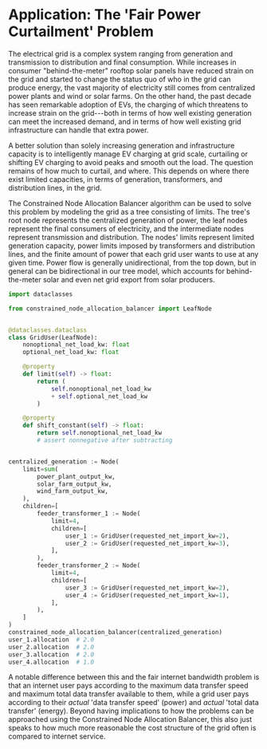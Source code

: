 # Application: The 'Fair Power Curtailment' Problem

The electrical grid is a complex system ranging from generation and transmission to distribution and final consumption. While increases in consumer "behind-the-meter" rooftop solar panels have reduced strain on the grid and started to change the status quo of who in the grid can produce energy, the vast majority of electricity still comes from centralized power plants and wind or solar farms. On the other hand, the past decade has seen remarkable adoption of EVs, the charging of which threatens to increase strain on the grid---both in terms of how well existing generation can meet the increased demand, and in terms of how well existing grid infrastructure can handle that extra power.

A better solution than solely increasing generation and infrastructure capacity is to intelligently manage EV charging at grid scale, curtailing or shifting EV charging to avoid peaks and smooth out the load. The question remains of how much to curtail, and where. This depends on where there exist limited capacities, in terms of generation, transformers, and distribution lines, in the grid.

The Constrained Node Allocation Balancer algorithm can be used to solve this problem by modeling the grid as a tree consisting of limits. The tree's root node represents the centralized generation of power, the leaf nodes represent the final consumers of electricity, and the intermediate nodes represent transmission and distribution. The nodes' limits represent limited generation capacity, power limits imposed by transformers and distribution lines, and the finite amount of power that each grid user wants to use at any given time. Power flow is generally unidirectional, from the top down, but in general can be bidirectional in our tree model, which accounts for behind-the-meter solar and even net grid export from solar producers.

```python
import dataclasses

from constrained_node_allocation_balancer import LeafNode


@dataclasses.dataclass
class GridUser(LeafNode):
    nonoptional_net_load_kw: float
    optional_net_load_kw: float

    @property
    def limit(self) -> float:
        return (
            self.nonoptional_net_load_kw
            + self.optional_net_load_kw
        )

    @property
    def shift_constant(self) -> float:
        return self.nonoptional_net_load_kw
        # assert nonnegative after subtracting


centralized_generation := Node(
    limit=sum(
        power_plant_output_kw,
        solar_farm_output_kw,
        wind_farm_output_kw,
    ),
    children=[
        feeder_transformer_1 := Node(
            limit=4,
            children=[
                user_1 := GridUser(requested_net_import_kw=2),
                user_2 := GridUser(requested_net_import_kw=3),
            ],
        ),
        feeder_transformer_2 := Node(
            limit=4,
            children=[
                user_3 := GridUser(requested_net_import_kw=2),
                user_4 := GridUser(requested_net_import_kw=1),
            ],
        ),
    ]
)
constrained_node_allocation_balancer(centralized_generation)
user_1.allocation  # 2.0
user_2.allocation  # 2.0
user_3.allocation  # 2.0
user_4.allocation  # 1.0
```

A notable difference between this and the fair internet bandwidth problem is that an internet user pays according to the maximum data transfer speed and maximum total data transfer available to them, while a grid user pays according to their *actual* 'data transfer speed' (power) and *actual* 'total data transfer' (energy). Beyond having implications to how the problems can be approached using the Constrained Node Allocation Balancer, this also just speaks to how much more reasonable the cost structure of the grid often is compared to internet service.
